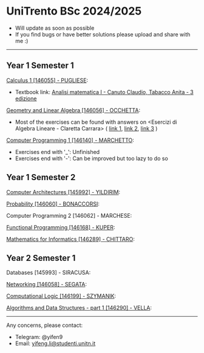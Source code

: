 # UniTrento BSc 2024/2025

- Will update as soon as possible
- If you find bugs or have better solutions please upload and share with me :)

---

## Year 1 Semester 1

[Calculus 1 [146055] - PUGLIESE](https://didatticaonline.unitn.it/dol/course/view.php?id=39114):
- Textbook link: [Analisi matematica I - Canuto Claudio, Tabacco Anita - 3 edizione](https://archive.org/details/analisi-matematica-1-canuto-tabacco)

[Geometry and Linear Algebra [146056] - OCCHETTA](https://didatticaonline.unitn.it/dol/course/view.php?id=39175):
- Most of the exercises can be found with answers on <Esercizi di Algebra Lineare - Claretta Carrara> ( [link 1](https://www.science.unitn.it/~fontanar/downloads/carrara.pdf), [link 2](https://www.mat.uniroma2.it/~gavarini/page-web_files/mat-didat_data/dispense-ecc/esercizi_Carrara_-_ALG-LIN.pdf), [link 3](https://elearn.ing.unipi.it/pluginfile.php/183845/mod_resource/content/1/carrara.pdf) )

[Computer Programming 1 [146140] - MARCHETTO](https://didatticaonline.unitn.it/dol/course/view.php?id=39259):
- Exercises end with '_': Unfinished
- Exercises end with '-': Can be improved but too lazy to do so

## Year 1 Semester 2

[Computer Architectures [145992] - YILDIRIM](https://didatticaonline.unitn.it/dol/course/view.php?id=40747):

[Probability [146060] - BONACCORSI](https://didatticaonline.unitn.it/dol/course/view.php?id=40332):

Computer Programming 2 [146062] - MARCHESE:

[Functional Programming [146168] - KUPER](https://didatticaonline.unitn.it/dol/course/view.php?id=40605):

[Mathematics for Informatics [146289] - CHITTARO](https://didatticaonline.unitn.it/dol/course/view.php?id=40688):

## Year 2 Semester 1

Databases [145993] - SIRACUSA:

[Networking [146058] - SEGATA](https://didatticaonline.unitn.it/dol/course/view.php?id=39124):

[Computational Logic [146199] - SZYMANIK](https://didatticaonline.unitn.it/dol/course/view.php?id=39518):

[Algorithms and Data Structures - part 1 [146290] - VELLA](https://didatticaonline.unitn.it/dol/course/view.php?id=39264):

---

Any concerns, please contact:
- Telegram: @yifen9
- Email: yifeng.li@studenti.unitn.it
